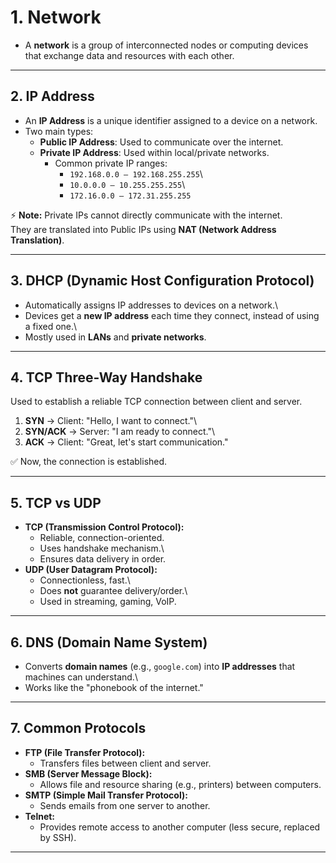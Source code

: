 # 1. Network

-   A **network** is a group of interconnected nodes or computing
    devices that exchange data and resources with each other.

------------------------------------------------------------------------

## 2. IP Address

-   An **IP Address** is a unique identifier assigned to a device on a
    network.
-   Two main types:
    -   **Public IP Address**: Used to communicate over the internet.
    -   **Private IP Address**: Used within local/private networks.
        -   Common private IP ranges:
            -   `192.168.0.0 – 192.168.255.255`\
            -   `10.0.0.0 – 10.255.255.255`\
            -   `172.16.0.0 – 172.31.255.255`

⚡ **Note:** Private IPs cannot directly communicate with the internet.\
They are translated into Public IPs using **NAT (Network Address
Translation)**.

------------------------------------------------------------------------

## 3. DHCP (Dynamic Host Configuration Protocol)

-   Automatically assigns IP addresses to devices on a network.\
-   Devices get a **new IP address** each time they connect, instead of
    using a fixed one.\
-   Mostly used in **LANs** and **private networks**.

------------------------------------------------------------------------

## 4. TCP Three-Way Handshake

Used to establish a reliable TCP connection between client and server.

1.  **SYN** → Client: "Hello, I want to connect."\
2.  **SYN/ACK** → Server: "I am ready to connect."\
3.  **ACK** → Client: "Great, let's start communication."

✅ Now, the connection is established.

------------------------------------------------------------------------

## 5. TCP vs UDP

-   **TCP (Transmission Control Protocol):**
    -   Reliable, connection-oriented.
    -   Uses handshake mechanism.\
    -   Ensures data delivery in order.
-   **UDP (User Datagram Protocol):**
    -   Connectionless, fast.\
    -   Does **not** guarantee delivery/order.\
    -   Used in streaming, gaming, VoIP.

------------------------------------------------------------------------

## 6. DNS (Domain Name System)

-   Converts **domain names** (e.g., `google.com`) into **IP addresses**
    that machines can understand.\
-   Works like the "phonebook of the internet."

------------------------------------------------------------------------

## 7. Common Protocols

-   **FTP (File Transfer Protocol):**
    -   Transfers files between client and server.
-   **SMB (Server Message Block):**
    -   Allows file and resource sharing (e.g., printers) between
        computers.
-   **SMTP (Simple Mail Transfer Protocol):**
    -   Sends emails from one server to another.
-   **Telnet:**
    -   Provides remote access to another computer (less secure,
        replaced by SSH).

------------------------------------------------------------------------